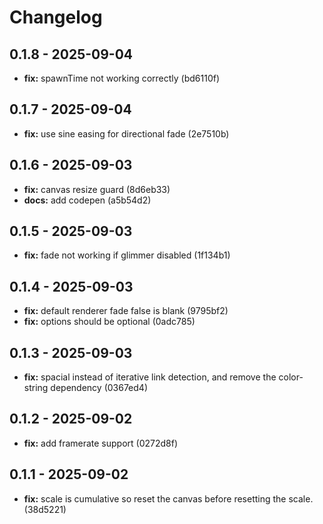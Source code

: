 # Changelog

## 0.1.8 - 2025-09-04

- __fix:__ spawnTime not working correctly (bd6110f)

## 0.1.7 - 2025-09-04

- __fix:__ use sine easing for directional fade (2e7510b)

## 0.1.6 - 2025-09-03

- __fix:__ canvas resize guard (8d6eb33)
- __docs:__ add codepen (a5b54d2)

## 0.1.5 - 2025-09-03

- __fix:__ fade not working if glimmer disabled (1f134b1)

## 0.1.4 - 2025-09-03

- __fix:__ default renderer fade false is blank (9795bf2)
- __fix:__ options should be optional (0adc785)

## 0.1.3 - 2025-09-03

- __fix:__ spacial instead of iterative link detection, and remove the color-string dependency (0367ed4)

## 0.1.2 - 2025-09-02

- __fix:__ add framerate support (0272d8f)

## 0.1.1 - 2025-09-02

- __fix:__ scale is cumulative so reset the canvas before resetting the scale. (38d5221)
